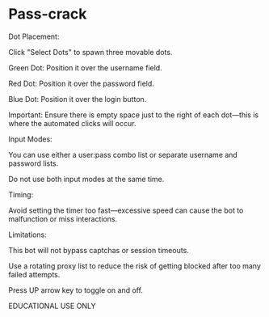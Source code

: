 # Pass-crack
Dot Placement:

Click "Select Dots" to spawn three movable dots.

Green Dot: Position it over the username field.

Red Dot: Position it over the password field.

Blue Dot: Position it over the login button.

Important: Ensure there is empty space just to the right of each dot—this is where the automated clicks will occur.

Input Modes:

You can use either a user:pass combo list or separate username and password lists.

Do not use both input modes at the same time.

Timing:

Avoid setting the timer too fast—excessive speed can cause the bot to malfunction or miss interactions.

Limitations:

This bot will not bypass captchas or session timeouts.

Use a rotating proxy list to reduce the risk of getting blocked after too many failed attempts.


Press UP arrow key to toggle on and off.


EDUCATIONAL USE ONLY
